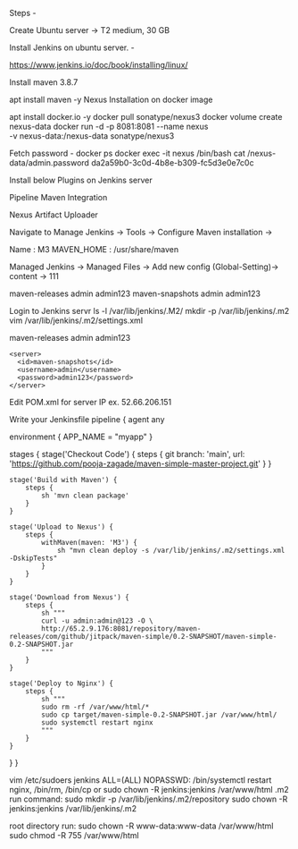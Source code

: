﻿Steps -

Create Ubuntu server -> T2 medium, 30 GB

Install Jenkins on ubuntu server. -

https://www.jenkins.io/doc/book/installing/linux/

Install maven 3.8.7

apt install maven -y
Nexus Installation on docker image

apt install docker.io -y
docker pull sonatype/nexus3
docker volume create nexus-data
docker run -d -p 8081:8081 --name nexus \
-v nexus-data:/nexus-data
sonatype/nexus3

Fetch password -
docker ps
docker exec -it nexus /bin/bash
cat /nexus-data/admin.password
da2a59b0-3c0d-4b8e-b309-fc5d3e0e7c0c

Install below Plugins on Jenkins server

Pipeline Maven Integration

Nexus Artifact Uploader

Navigate to Manage Jenkins -> Tools -> Configure Maven installation ->

Name : M3 MAVEN_HOME : /usr/share/maven

Managed Jenkins -> Managed Files -> Add new config (Global-Setting)-> content -> 111

maven-releases admin admin123
<server>
  <id>maven-snapshots</id>
  <username>admin</username>
  <password>admin123</password>
</server>

Login to Jenkins servr
ls -l /var/lib/jenkins/.M2/
mkdir -p /var/lib/jenkins/.m2
vim /var/lib/jenkins/.m2/settings.xml

<settings xmlns="http://maven.apache.org/SETTINGS/1.0.0"
          xmlns:xsi="http://www.w3.org/2001/XMLSchema-instance"
          xsi:schemaLocation="http://maven.apache.org/SETTINGS/1.0.0
                              https://maven.apache.org/xsd/settings-1.0.0.xsd">

<servers>
    <server>
      <id>maven-releases</id>
      <username>admin</username>
      <password>admin123</password>
    </server>

    <server>
      <id>maven-snapshots</id>
      <username>admin</username>
      <password>admin123</password>
    </server>
  </servers>
</settings>

Edit POM.xml for server IP
ex. 52.66.206.151

Write your Jenkinsfile
pipeline { agent any

environment {
    APP_NAME = "myapp"
}

stages {
    stage('Checkout Code') {
        steps {
            git branch: 'main', url: 'https://github.com/pooja-zagade/maven-simple-master-project.git'
        }
    }

    stage('Build with Maven') {
        steps {
            sh 'mvn clean package'
        }
    }

    stage('Upload to Nexus') {
        steps {
            withMaven(maven: 'M3') {
                sh "mvn clean deploy -s /var/lib/jenkins/.m2/settings.xml -DskipTests"
            }
        }
    }

    stage('Download from Nexus') {
        steps {
            sh """
            curl -u admin:admin@123 -O \
            http://65.2.9.176:8081/repository/maven-releases/com/github/jitpack/maven-simple/0.2-SNAPSHOT/maven-simple-0.2-SNAPSHOT.jar
            """
        }
    }

    stage('Deploy to Nginx') {
        steps {
            sh """
            sudo rm -rf /var/www/html/*
            sudo cp target/maven-simple-0.2-SNAPSHOT.jar /var/www/html/
            sudo systemctl restart nginx
            """
        }
    }
}
}

vim /etc/sudoers
jenkins ALL=(ALL) NOPASSWD: /bin/systemctl restart nginx, /bin/rm, /bin/cp or 
sudo chown -R jenkins:jenkins /var/www/html
.m2 run command:
sudo mkdir -p /var/lib/jenkins/.m2/repository
sudo chown -R jenkins:jenkins /var/lib/jenkins/.m2

root directory run:
sudo chown -R www-data:www-data /var/www/html
sudo chmod -R 755 /var/www/html






